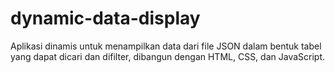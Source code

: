 # dynamic-data-display
Aplikasi dinamis untuk menampilkan data dari file JSON dalam bentuk tabel yang dapat dicari dan difilter, dibangun dengan HTML, CSS, dan JavaScript.
